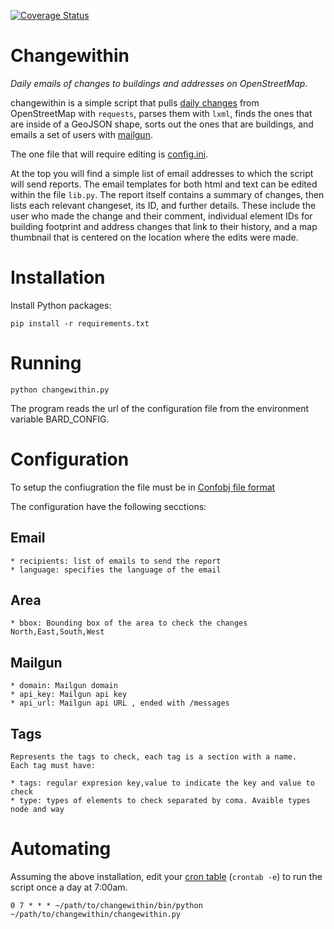 [![Coverage Status](https://coveralls.io/repos/github/Xevib/changewithin/badge.svg?branch=master)](https://coveralls.io/github/Xevib/changewithin?branch=master)

# Changewithin

*Daily emails of changes to buildings and addresses on OpenStreetMap.*

changewithin is a simple script that pulls [daily changes](http://planet.openstreetmap.org/)
from OpenStreetMap with `requests`, parses them with `lxml`, finds the ones that are inside
of a GeoJSON shape, sorts out the ones that are buildings, and emails a set of users
with [mailgun](http://www.mailgun.com/).

The one file that will require editing is [config.ini](https://github.com/migurski/changewithin/blob/master/config.ini).

At the top you will find a simple list of email addresses to which the script
will send reports. The email templates for both html and text can be edited within
the file `lib.py`. The report itself contains a summary of changes, then lists
each relevant changeset, its ID, and further details. These include the user who
made the change and their comment, individual element IDs for building footprint
and address changes that link to their history, and a map thumbnail that is centered
on the location where the edits were made.


# Installation

Install Python packages:
    
    pip install -r requirements.txt


# Running

    python changewithin.py

The program reads the url of the configuration file from the environment variable BARD_CONFIG.

# Configuration

To setup the confiugration the file must be in [Confobj file format](http://configobj.readthedocs.io/en/latest/configobj.html#the-config-file-format)

The configuration have the following secctions:

## Email
    * recipients: list of emails to send the report
    * language: specifies the language of the email
    
    
## Area

    * bbox: Bounding box of the area to check the changes North,East,South,West

## Mailgun
    
    * domain: Mailgun domain
    * api_key: Mailgun api key
    * api_url: Mailgun api URL , ended with /messages
    
## Tags
    Represents the tags to check, each tag is a section with a name.
    Each tag must have:
    
    * tags: regular expresion key,value to indicate the key and value to check
    * type: types of elements to check separated by coma. Avaible types node and way
    
# Automating

Assuming the above installation, edit your [cron table](https://en.wikipedia.org/wiki/Cron) (`crontab -e`) to run the script once a day at 7:00am.

    0 7 * * * ~/path/to/changewithin/bin/python ~/path/to/changewithin/changewithin.py
